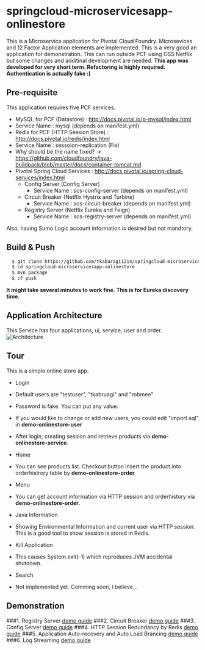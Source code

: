 # springcloud-microservicesapp-onlinestore

This is a Microservice application for Pivotal Cloud Foundry. Microsevices and 12 Factor Application elements are implemented. This is a very good an application for demonstration. This can run outside PCF using OSS Netflix but some changes and additinal development are needed. **This app was developed for very short term.  Refactoring is highly required. Authentication is actually fake :)**

## Pre-requisite
This application requires five PCF services.
* MySQL for PCF (Datastore) : http://docs.pivotal.io/p-mysql/index.html
 * Service Name : mysql (depends on manifest.yml) 
* Redis for PCF (HTTP Session Store) : http://docs.pivotal.io/redis/index.html
 * Service Name : sessoion-replication (Fix)
  * Why should be the name fixed? -> https://github.com/cloudfoundry/java-buildpack/blob/master/docs/container-tomcat.md 
* Pivotal Spring Cloud Services : http://docs.pivotal.io/spring-cloud-services/index.html
  * Config Server (Config Server)
    * Service Name : scs-config-server (depends on manifest.yml) 
  * Circuit Breaker (Netflix Hystrix and Turbine)
    * Service Name : scs-circuit-breaker (depends on manifest.yml) 
  * Registry Server (Netflix Eureka and Feign)
    * Service Name : scs-registry-server (depends on manifest.yml) 

Also, having Sumo Logic account information is desired but not mandtory.

## Build & Push
```bash
  $ git clone https://github.com/tkaburagi1214/springcloud-microservicesapp-onlinestore.git
  $ cd springcloud-microservicesapp-onlinestore
  $ mvn package
  $ cf push
````
**It might take several minutes to work fine. This is for Eureka discovery time.**

## Application Architecture
This Service has four applications, ui, service, user and order.
![Architecture](https://github.com/tkaburagi1214/springcloud-microservicesapp-onlinestore/blob/master/assets/Architecture.png)

## Tour
This is a simple online store app.
* Login
 * Default users are "testuser", "tkabruagi" and "robmee"
 * Password is fake. You can put any value.
 * If you would like to change or add new users, you could edit "import.sql" in **demo-onlinestore-user**
 * After login, creating session and retrieve products via **demo-onlinestore-service**.

* Home
 * You can see products list. Checkout button insert the product into orderhistrory table by **demo-onlinestore-order**

* Menu
 * You can get account information via HTTP session and orderhistory via **demo-onlinestore-order**.
 
* Java Information
 * Showing Environmental Information and current user via HTTP session. This is a good tool to show session is stored in Redis.

* Kill Application
 * This causes System.exit(-1) which reproduces JVM accidental shutdown.

* Search 
 * Not implemented yet. Comming soon, I believe... 
 
## Demonstration
###1. Registry Server
  [demo guide](https://github.com/tkaburagi1214/springcloud-microservicesapp-onlinestore/blob/master/demoguide/RegistryServer.md)
###2. Circuit Breaker
  [demo guide](https://github.com/tkaburagi1214/springcloud-microservicesapp-onlinestore/blob/master/demoguide/CircuitBreaker.md)
###3. Config Server
  [demo guide](https://github.com/tkaburagi1214/springcloud-microservicesapp-onlinestore/blob/master/demoguide/ConfigServer.md)
###4. HTTP Session Redundancy by Redis
  [demo guide](https://github.com/tkaburagi1214/springcloud-microservicesapp-onlinestore/blob/master/demoguide/HttpSessionRedis.md)
###5. Application Auto-recovery and Auto Load Brancing
  [demo guide](https://github.com/tkaburagi1214/springcloud-microservicesapp-onlinestore/blob/master/demoguide/AppAutoRecovery.md)
###6. Log Streaming
  [demo guide](https://github.com/tkaburagi1214/springcloud-microservicesapp-onlinestore/blob/master/demoguide/LogStreaming.md)
